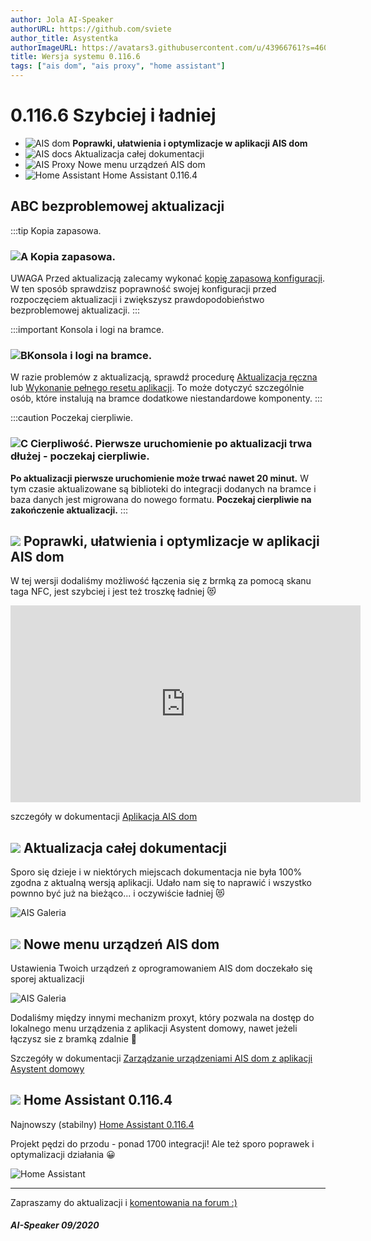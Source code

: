 ```yaml
---
author: Jola AI-Speaker
authorURL: https://github.com/sviete
author_title: Asystentka
authorImageURL: https://avatars3.githubusercontent.com/u/43966761?s=460&v=4
title: Wersja systemu 0.116.6
tags: ["ais dom", "ais proxy", "home assistant"]
---
```


# 0.116.6 Szybciej i ładniej

- ![AIS dom](/img/en/blog/202010/mobile-phone.png) **Poprawki, ułatwienia i optymlizacje w aplikacji AIS dom**
- ![AIS docs](/img/en/blog/202010/orange-book.png) Aktualizacja całej dokumentacji
- ![AIS Proxy](/img/en/blog/202010/robot.png) Nowe menu urządzeń AIS dom
- ![Home Assistant](/img/en/blog/202010/mechanical-arm.png) Home Assistant 0.116.4


<!--truncate-->

## ABC bezproblemowej aktualizacji

:::tip Kopia zapasowa.
### ![A](/img/en/blog/202009/alpha-a-circle.png) Kopia zapasowa.

UWAGA Przed aktualizacją zalecamy wykonać [kopię zapasową konfiguracji](/docs/ais_bramka_configuration_software#kopia-zapasowa-konfiguracji). W ten sposób sprawdzisz poprawność swojej konfiguracji przed rozpoczęciem aktualizacji i zwiększysz prawdopodobieństwo bezproblemowej aktualizacji.
:::

:::important Konsola i logi na bramce.
### ![B](/img/en/blog/202009/alpha-b-circle.png)Konsola i logi na bramce.

W razie problemów z aktualizacją, sprawdź procedurę [Aktualizacja ręczna](/docs/ais_bramka_update_manual) lub [Wykonanie pełnego resetu aplikacji](/docs/ais_bramka_reset_ais_step_by_step).
To może dotyczyć szczególnie osób, które instalują na bramce dodatkowe niestandardowe komponenty.
:::

:::caution Poczekaj cierpliwie.
### ![C](/img/en/blog/202009/alpha-c-circle.png) Cierpliwość. Pierwsze uruchomienie po aktualizacji trwa dłużej - poczekaj cierpliwie.

 **Po aktualizacji pierwsze uruchomienie może trwać nawet 20 minut.**
 W tym czasie aktualizowane są biblioteki do integracji dodanych na bramce i baza danych jest migrowana do nowego formatu.
 **Poczekaj cierpliwie na zakończenie aktualizacji.**
:::


## ![](/img/en/blog/202010/mobile-phone.png) Poprawki, ułatwienia i optymlizacje w aplikacji AIS dom


W tej wersji dodaliśmy możliwość łączenia się z brmką za pomocą skanu taga NFC, jest szybciej i jest też troszkę ładniej 😻

<iframe width="560" height="315"  src="https://www.youtube.com/embed/0JHM8sh0Qh4" frameBorder="0" allowFullScreen></iframe>

szczegóły w dokumentacji  [Aplikacja AIS dom](/docs/ais_app_android_dom)




## ![](/img/en/blog/202010/orange-book.png) Aktualizacja całej dokumentacji

Sporo się dzieje i w niektórych miejscach dokumentacja nie była 100% zgodna z aktualną wersją aplikacji.
Udało nam się to naprawić i wszystko pownno być już na bieżąco... i oczywiście ładniej 😻

![AIS Galeria](/img/en/blog/202010/doc123.png)


## ![](/img/en/blog/202010/robot.png) Nowe menu urządzeń AIS dom

Ustawienia Twoich urządzeń z oprogramowaniem AIS dom doczekało się sporej aktualizacji

![AIS Galeria](/img/en/blog/202010/ais-dom.png)

Dodaliśmy między innymi mechanizm proxyt, który pozwala na dostęp do lokalnego menu urządzenia z aplikacji Asystent domowy, nawet jeżeli łączysz sie z bramką zdalnie 🤩

Szczegóły w dokumentacji [Zarządzanie urządzeniami AIS dom z aplikacji Asystent domowy](/docs/ais_iot_gate)



## ![](/img/en/blog/202010/mechanical-arm.png) Home Assistant 0.116.4


Najnowszy (stabilny) [Home Assistant 0.116.4](https://www.home-assistant.io/blog/2020/10/07/release-116/)

Projekt pędzi do przodu - ponad 1700 integracji! Ale też sporo poprawek i optymalizacji działania 😀


![Home Assistant](/img/en/blog/202010/ha1700.png)



----
Zapraszamy do aktualizacji i [komentowania na forum :)](https://ai-speaker.discourse.group/)

##### AI-Speaker 09/2020
